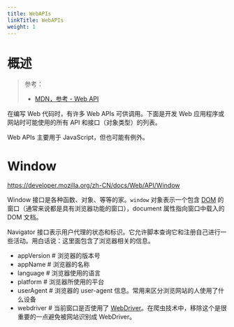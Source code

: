 ```yaml
---
title: WebAPIs
linkTitle: WebAPIs
weight: 1
---
```


# 概述

> 参考：
>
> - [MDN，参考 - Web API](https://developer.mozilla.org/en-US/docs/Web/API)

在编写 Web 代码时，有许多 Web APIs 可供调用。下面是开发 Web 应用程序或网站时可能使用的所有 API 和接口（对象类型）的列表。

Web APIs 主要用于 JavaScript，但也可能有例外。

# Window

https://developer.mozilla.org/zh-CN/docs/Web/API/Window

Window 接口是各种函数、对象、等等的家。`window` 对象表示一个包含 [DOM](/docs/Web/WebAPIs/DOM.md) 的窗口（通常来说都是具有浏览器功能的窗口），document 属性指向窗口中载入的 DOM 文档。

Navigator 接口表示用户代理的状态和标识。它允许脚本查询它和注册自己进行一些活动。用白话说：这里面包含了浏览器相关的信息。

- appVersion # 浏览器的版本号
- appName # 浏览器的名称
- language # 浏览器使用的语言
- platform # 浏览器所使用的平台
- userAgent # 浏览器的 user-agent 信息。常用来区分浏览网站的人使用了什么设备
- webdriver # 当前窗口是否使用了 [WebDriver](/docs/Web/Browser%20automation/WebDriver.md)。在爬虫技术中，移除这个是很重要的一点避免被网站识别成 WebDriver。
